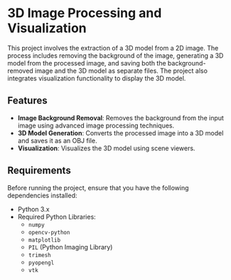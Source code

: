 # 3D Image Processing and Visualization

This project involves the extraction of a 3D model from a 2D image. The process includes removing the background of the image, generating a 3D model from the processed image, and saving both the background-removed image and the 3D model as separate files. The project also integrates visualization functionality to display the 3D model.

## Features

- **Image Background Removal**: Removes the background from the input image using advanced image processing techniques.
- **3D Model Generation**: Converts the processed image into a 3D model and saves it as an OBJ file.
- **Visualization**: Visualizes the 3D model using scene viewers.

## Requirements

Before running the project, ensure that you have the following dependencies installed:

- Python 3.x
- Required Python Libraries:
  - `numpy`
  - `opencv-python`
  - `matplotlib`
  - `PIL` (Python Imaging Library)
  - `trimesh`
  - `pyopengl`
  - `vtk`

